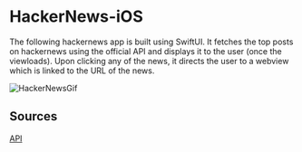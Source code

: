 # HackerNews-iOS

The following hackernews app is built using SwiftUI. It fetches the top posts on hackernews using the official API and displays it to the user (once the viewloads). Upon clicking any of the news, it directs the user to a webview which is linked to the URL of the news.


![HackerNewsGif](https://user-images.githubusercontent.com/53033648/72586992-ac5f6d00-38c1-11ea-9f99-8cf47304419a.gif)

## Sources
[API](https://hn.algolia.com/api/v1/search?tags=front_page)
